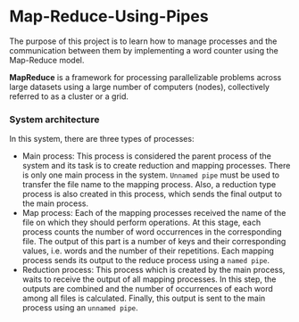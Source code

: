 # Map-Reduce-Using-Pipes

The purpose of this project is to learn how to manage processes and the communication between them by implementing a word counter using the Map-Reduce model.

**MapReduce** is a framework for processing parallelizable problems across large datasets using a large number of computers (nodes), collectively referred to as a cluster or a grid.

### System architecture
In this system, there are three types of processes:
* Main process: This process is considered the parent process of the system and its task is to create reduction and mapping processes. There is only one main process in the system. `Unnamed pipe` must be used to transfer the file name to the mapping process. Also, a reduction type process is also created in this process, which sends the final output to the main process.
* Map process: Each of the mapping processes received the name of the file on which they should perform operations. At this stage, each process counts the number of word occurrences in the corresponding file. The output of this part is a number of keys and their corresponding values, i.e. words and the number of their repetitions. Each mapping process sends its output to the reduce process using a `named pipe`.
* Reduction process: This process which is created by the main process, waits to receive the output of all mapping processes. In this step, the outputs are combined and the number of occurrences of each word among all files is calculated. Finally, this output is sent to the main process using an `unnamed pipe`.


